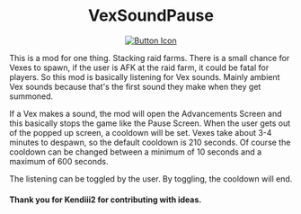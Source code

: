 <h1 align = center>VexSoundPause</h1> 
<div align = center>
    
   [![Button Icon]][Link]

</div>

This is a mod for one thing. Stacking raid farms. There is a small chance for Vexes to spawn, if the user is AFK at the raid farm, it could be fatal for players.
So this mod is basically listening for Vex sounds. Mainly ambient Vex sounds because that's the first sound they make when they get summoned.

If a Vex makes a sound, the mod will open the Advancements Screen and this basically stops the game like the Pause Screen. When the user gets out of the popped up screen, a cooldown will be set. Vexes take about 3-4 minutes to despawn, so the default cooldown is 210 seconds. Of course the cooldown can be changed between a minimum of 10 seconds and a maximum of 600 seconds. 

The listening can be toggled by the user. By toggling, the cooldown will end. 

#### Thank you for Kendiii2 for contributing with ideas. 

<!---------------------------------------------------------------------------->

[Button Icon]: https://img.shields.io/badge/Installation-EF2D5E?style=for-the-badge&logoColor=white&logo=DocuSign
[Shield]: Types/Shield.md
[Link]: https://github.com/Soviaat/VexSoundPause/releases
